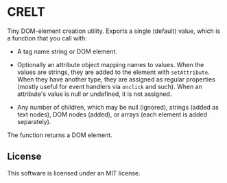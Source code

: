 # CRELT

Tiny DOM-element creation utility. Exports a single (default) value,
which is a function that you call with:

 - A tag name string or DOM element.

 - Optionally an attribute object mapping names to values. When the
   values are strings, they are added to the element with
   `setAttribute`. When they have another type, they are assigned as
   regular properties (mostly useful for event handlers via `onclick`
   and such). When an attribute's value is null or undefined, it is
   not assigned.

 - Any number of children, which may be null (ignored), strings (added
   as text nodes), DOM nodes (added), or arrays (each element is added
   separately).

The function returns a DOM element.

## License

This software is licensed under an MIT license.
